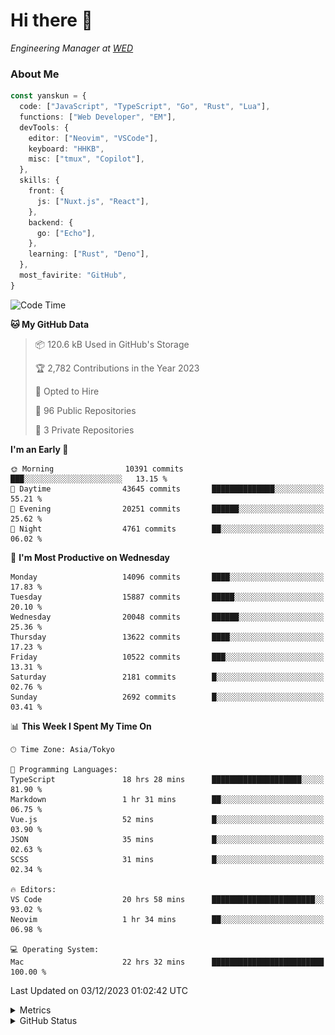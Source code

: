 # Hi there&nbsp;:wave:

<!-- ![Alt text](https://spotify-recently-played-readme.vercel.app/api?user=31kynbuubkiu3r4qh4hjuaglhfay) -->

_Engineering Manager at [WED](https://github.com/wedinc)_

### About Me

```ts
const yanskun = {
  code: ["JavaScript", "TypeScript", "Go", "Rust", "Lua"],
  functions: ["Web Developer", "EM"],
  devTools: {
    editor: ["Neovim", "VSCode"],
    keyboard: "HHKB",
    misc: ["tmux", "Copilot"],
  },
  skills: {
    front: {
      js: ["Nuxt.js", "React"],
    },
    backend: {
      go: ["Echo"],
    },
    learning: ["Rust", "Deno"],
  },
  most_favirite: "GitHub",
}
```

<!--START_SECTION:waka-->
![Code Time](http://img.shields.io/badge/Code%20Time-605%20hrs%2025%20mins-blue)

**🐱 My GitHub Data** 

> 📦 120.6 kB Used in GitHub's Storage 
 > 
> 🏆 2,782 Contributions in the Year 2023
 > 
> 💼 Opted to Hire
 > 
> 📜 96 Public Repositories 
 > 
> 🔑 3 Private Repositories 
 > 
**I'm an Early 🐤** 

```text
🌞 Morning                10391 commits       ███░░░░░░░░░░░░░░░░░░░░░░   13.15 % 
🌆 Daytime                43645 commits       ██████████████░░░░░░░░░░░   55.21 % 
🌃 Evening                20251 commits       ██████░░░░░░░░░░░░░░░░░░░   25.62 % 
🌙 Night                  4761 commits        ██░░░░░░░░░░░░░░░░░░░░░░░   06.02 % 
```
📅 **I'm Most Productive on Wednesday** 

```text
Monday                   14096 commits       ████░░░░░░░░░░░░░░░░░░░░░   17.83 % 
Tuesday                  15887 commits       █████░░░░░░░░░░░░░░░░░░░░   20.10 % 
Wednesday                20048 commits       ██████░░░░░░░░░░░░░░░░░░░   25.36 % 
Thursday                 13622 commits       ████░░░░░░░░░░░░░░░░░░░░░   17.23 % 
Friday                   10522 commits       ███░░░░░░░░░░░░░░░░░░░░░░   13.31 % 
Saturday                 2181 commits        █░░░░░░░░░░░░░░░░░░░░░░░░   02.76 % 
Sunday                   2692 commits        █░░░░░░░░░░░░░░░░░░░░░░░░   03.41 % 
```


📊 **This Week I Spent My Time On** 

```text
🕑︎ Time Zone: Asia/Tokyo

💬 Programming Languages: 
TypeScript               18 hrs 28 mins      ████████████████████░░░░░   81.90 % 
Markdown                 1 hr 31 mins        ██░░░░░░░░░░░░░░░░░░░░░░░   06.75 % 
Vue.js                   52 mins             █░░░░░░░░░░░░░░░░░░░░░░░░   03.90 % 
JSON                     35 mins             █░░░░░░░░░░░░░░░░░░░░░░░░   02.63 % 
SCSS                     31 mins             █░░░░░░░░░░░░░░░░░░░░░░░░   02.34 % 

🔥 Editors: 
VS Code                  20 hrs 58 mins      ███████████████████████░░   93.02 % 
Neovim                   1 hr 34 mins        ██░░░░░░░░░░░░░░░░░░░░░░░   06.98 % 

💻 Operating System: 
Mac                      22 hrs 32 mins      █████████████████████████   100.00 % 
```


 Last Updated on 03/12/2023 01:02:42 UTC
<!--END_SECTION:waka-->

<details>
  <summary>Metrics</summary>
  <img src="https://github.com/yanskun/yanskun/blob/main/github-metrics.svg" alt="Metrics">
</details>

<details>
  <summary>GitHub Status</summary>
  <picture>
    <source media="(prefers-color-scheme: dark)" srcset="https://raw.githubusercontent.com/yanskun/yanskun/master/profile-summary-card-output/nord_dark/0-profile-details.svg">
   <img src="https://raw.githubusercontent.com/yanskun/yanskun/master/profile-summary-card-output/default/0-profile-details.svg">
  </picture>
  <br>
  <picture>
    <source media="(prefers-color-scheme: dark)" srcset="https://raw.githubusercontent.com/yanskun/yanskun/master/profile-summary-card-output/nord_dark/1-repos-per-language.svg">
   <img src="https://raw.githubusercontent.com/yanskun/yanskun/master/profile-summary-card-output/default/1-repos-per-language.svg">
  </picture>
  <picture>
    <source media="(prefers-color-scheme: dark)" srcset="https://raw.githubusercontent.com/yanskun/yanskun/master/profile-summary-card-output/nord_dark/2-most-commit-language.svg">
   <img src="https://raw.githubusercontent.com/yanskun/yanskun/master/profile-summary-card-output/default/2-most-commit-language.svg">
  </picture>
  <br>
  <picture>
    <source media="(prefers-color-scheme: dark)" srcset="https://raw.githubusercontent.com/yanskun/yanskun/master/profile-summary-card-output/nord_dark/3-stats.svg">
   <img src="https://raw.githubusercontent.com/yanskun/yanskun/master/profile-summary-card-output/default/3-stats.svg">
  </picture>
  <picture>
    <source media="(prefers-color-scheme: dark)" srcset="https://raw.githubusercontent.com/yanskun/yanskun/master/profile-summary-card-output/nord_dark/4-productive-time.svg">
   <img src="https://raw.githubusercontent.com/yanskun/yanskun/master/profile-summary-card-output/default/4-productive-time.svg">
  </picture>
</details>

